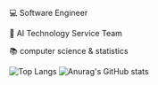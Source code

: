 ## 

💻 Software Engineer

🧬 AI Technology Service Team

📚 computer science & statistics 
  
  
![Top Langs](https://github-readme-stats.vercel.app/api/top-langs/?username=hncpyj&layout=compact&theme=nightowl)
![Anurag's GitHub stats](https://github-readme-stats.vercel.app/api?username=hncpyj&show_icons=true&theme=nightowl)



<!--
**hncpyj/hncpyj** is a ✨ _special_ ✨ repository because its `README.md` (this file) appears on your GitHub profile.

Here are some ideas to get you started:

- 🔭 I’m currently working on ...
- 🌱 I’m currently learning ...
- 👯 I’m looking to collaborate on ...
- 🤔 I’m looking for help with ...
- 💬 Ask me about ...
- 📫 How to reach me: ...
- 😄 Pronouns: ...
- ⚡ Fun fact: ...
-->

